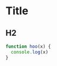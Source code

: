 # Title

## H2

```js
function hoo(x) {
  console.log(x)
}
```

```make:code/Makefile
```

```http:code/http
```

```conf:code/nginx.conf
```

```go:code/sample.go
```

```html:code/sample.html
```

```java:code/sample.java
```

```js:code/script.js
```

```css:code/style.css
```

